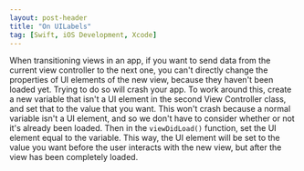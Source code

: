 ```yaml
---
layout: post-header
title: "On UILabels"
tag: [Swift, iOS Development, Xcode]
---
```


When transitioning views in an app, if you want to send data from the current view controller to the next one, you can't directly change the properties of UI elements of the new view, because they haven't been loaded yet. Trying to do so will crash your app. To work around this, create a new variable that isn't a UI element in the second View Controller class, and set that to the value that you want. This won't crash because a normal variable isn't a UI element, and so we don't have to consider whether or not it's already been loaded. Then in the <code>viewDidLoad()</code> function, set the UI element equal to the variable. This way, the UI element will be set to the value you want before the user interacts with the new view, but after the view has been completely loaded.